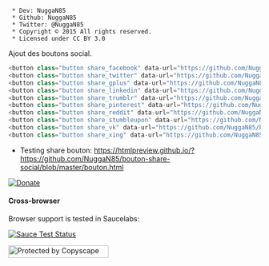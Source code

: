 ```
 * Dev: NuggaN85
 * Github: NuggaN85
 * Twitter: @NuggaN85
 * Copyright © 2015 All rights reserved.
 * Licensed under CC BY 3.0
```

Ajout des boutons social.
```PHP
<button class="button share_facebook" data-url="https://github.com/NuggaN85/bouton-share-social" rel="nofollow"><i class="fa fa-facebook"></i> Partager sur facebook</button>
<button class="button share_twitter" data-url="https://github.com/NuggaN85/bouton-share-social" rel="nofollow"><i class="fa fa-twitter"></i> Partager sur twitter</button>
<button class="button share_gplus" data-url="https://github.com/NuggaN85/bouton-share-social" rel="nofollow"><i class="fa fa-google-plus"></i> Partager sur google+</button>
<button class="button share_linkedin" data-url="https://github.com/NuggaN85/bouton-share-social" rel="nofollow"><i class="fa fa-linkedin"></i> Partager sur linkedin</button>
<button class="button share_trumblr" data-url="https://github.com/NuggaN85/bouton-share-social" rel="nofollow"><i class="fa fa-tumblr"></i> Partager sur trumblr</button>
<button class="button share_pinterest" data-url="https://github.com/NuggaN85/bouton-share-social" rel="nofollow"><i class="fa fa-pinterest-p"></i> Partager sur pinterest</button>
<button class="button share_reddit" data-url="https://github.com/NuggaN85/bouton-share-social" rel="nofollow"><i class="fa fa-reddit-alien"></i> Partager sur reddit</button>
<button class="button share_stumbleupon" data-url="https://github.com/NuggaN85/bouton-share-social" rel="nofollow"><i class="fa fa-stumbleupon"></i> Partager sur stumbleupon</button>
<button class="button share_vk" data-url="https://github.com/NuggaN85/bouton-share-social" rel="nofollow"><i class="fa fa-vk"></i> Partager sur vk</button>
<button class="button share_xing" data-url="https://github.com/NuggaN85/bouton-share-social" rel="nofollow"><i class="fa fa-xing"></i> Partager sur xing</button>
```

- Testing share bouton: https://htmlpreview.github.io/?https://github.com/NuggaN85/bouton-share-social/blob/master/bouton.html

[![Donate](https://img.shields.io/badge/paypal-donate-yellow.svg?style=flat)](https://www.paypal.me/nuggan85)

#### Cross-browser

Browser support is tested in Saucelabs:

[![Sauce Test Status](https://saucelabs.com/browser-matrix/socket.svg)](https://twitter.com/nuggan85)

<a target="_blank" href="http://www.copyscape.com/"><img src="http://banners.copyscape.com/img/copyscape-banner-white-200x25.png" width="200" height="25" border="0" alt="Protected by Copyscape" title="Protected by Copyscape Plagiarism Checker - Do not copy content from this page." /></a>
